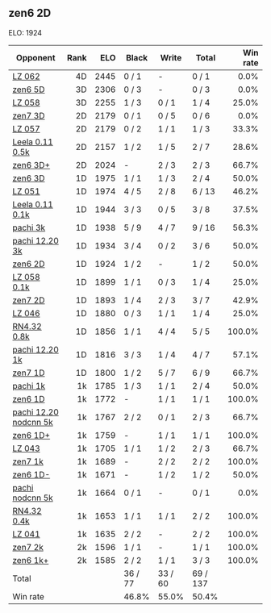 ## zen6 2D ##

ELO: 1924

Opponent | Rank | ELO | Black | Write | Total | Win rate
---------|-----:|----:|-------|-------|-------|-------:
[LZ 062](LZ%20062.md) | 4D | 2445 | 0 / 1 | - | 0 / 1 | 0.0%
[zen6 5D](zen6%205D.md) | 3D | 2306 | 0 / 3 | - | 0 / 3 | 0.0%
[LZ 058](LZ%20058.md) | 3D | 2255 | 1 / 3 | 0 / 1 | 1 / 4 | 25.0%
[zen7 3D](zen7%203D.md) | 2D | 2179 | 0 / 1 | 0 / 5 | 0 / 6 | 0.0%
[LZ 057](LZ%20057.md) | 2D | 2179 | 0 / 2 | 1 / 1 | 1 / 3 | 33.3%
[Leela 0.11 0.5k](Leela%200.11%200.5k.md) | 2D | 2157 | 1 / 2 | 1 / 5 | 2 / 7 | 28.6%
[zen6 3D+](zen6%203D+.md) | 2D | 2024 | - | 2 / 3 | 2 / 3 | 66.7%
[zen6 3D](zen6%203D.md) | 1D | 1975 | 1 / 1 | 1 / 3 | 2 / 4 | 50.0%
[LZ 051](LZ%20051.md) | 1D | 1974 | 4 / 5 | 2 / 8 | 6 / 13 | 46.2%
[Leela 0.11 0.1k](Leela%200.11%200.1k.md) | 1D | 1944 | 3 / 3 | 0 / 5 | 3 / 8 | 37.5%
[pachi 3k](pachi%203k.md) | 1D | 1938 | 5 / 9 | 4 / 7 | 9 / 16 | 56.3%
[pachi 12.20 3k](pachi%2012.20%203k.md) | 1D | 1934 | 3 / 4 | 0 / 2 | 3 / 6 | 50.0%
[zen6 2D](zen6%202D.md) | 1D | 1924 | 1 / 2 | - | 1 / 2 | 50.0%
[LZ 058 0.1k](LZ%20058%200.1k.md) | 1D | 1899 | 1 / 1 | 0 / 3 | 1 / 4 | 25.0%
[zen7 2D](zen7%202D.md) | 1D | 1893 | 1 / 4 | 2 / 3 | 3 / 7 | 42.9%
[LZ 046](LZ%20046.md) | 1D | 1880 | 0 / 3 | 1 / 1 | 1 / 4 | 25.0%
[RN4.32 0.8k](RN4.32%200.8k.md) | 1D | 1856 | 1 / 1 | 4 / 4 | 5 / 5 | 100.0%
[pachi 12.20 1k](pachi%2012.20%201k.md) | 1D | 1816 | 3 / 3 | 1 / 4 | 4 / 7 | 57.1%
[zen7 1D](zen7%201D.md) | 1D | 1800 | 1 / 2 | 5 / 7 | 6 / 9 | 66.7%
[pachi 1k](pachi%201k.md) | 1k | 1785 | 1 / 3 | 1 / 1 | 2 / 4 | 50.0%
[zen6 1D](zen6%201D.md) | 1k | 1772 | - | 1 / 1 | 1 / 1 | 100.0%
[pachi 12.20 nodcnn 5k](pachi%2012.20%20nodcnn%205k.md) | 1k | 1767 | 2 / 2 | 0 / 1 | 2 / 3 | 66.7%
[zen6 1D+](zen6%201D+.md) | 1k | 1759 | - | 1 / 1 | 1 / 1 | 100.0%
[LZ 043](LZ%20043.md) | 1k | 1705 | 1 / 1 | 1 / 2 | 2 / 3 | 66.7%
[zen7 1k](zen7%201k.md) | 1k | 1689 | - | 2 / 2 | 2 / 2 | 100.0%
[zen6 1D-](zen6%201D-.md) | 1k | 1671 | - | 1 / 2 | 1 / 2 | 50.0%
[pachi nodcnn 5k](pachi%20nodcnn%205k.md) | 1k | 1664 | 0 / 1 | - | 0 / 1 | 0.0%
[RN4.32 0.4k](RN4.32%200.4k.md) | 1k | 1653 | 1 / 1 | 1 / 1 | 2 / 2 | 100.0%
[LZ 041](LZ%20041.md) | 1k | 1635 | 2 / 2 | - | 2 / 2 | 100.0%
[zen7 2k](zen7%202k.md) | 2k | 1596 | 1 / 1 | - | 1 / 1 | 100.0%
[zen6 1k+](zen6%201k+.md) | 2k | 1585 | 2 / 2 | 1 / 1 | 3 / 3 | 100.0%
Total | | | 36 / 77 | 33 / 60 | 69 / 137 | 
Win rate| | | 46.8% | 55.0% | 50.4% | 
